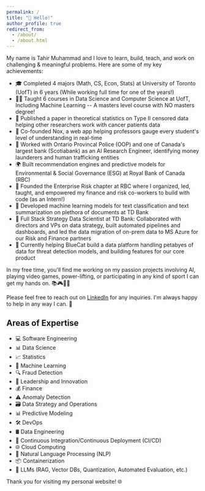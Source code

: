 ```yaml
---
permalink: /
title: "👋 Hello!"
author_profile: true
redirect_from: 
  - /about/
  - /about.html
---
```


My name is Tahir Muhammad and I love to learn, build, teach, and work on challenging & meaningful problems. Here are some of my key achievements: 

- 🎓 Completed 4 majors (Math, CS, Econ, Stats) at University of Toronto (UofT) in 6 years (While working full time for one of the years!)
- 🧑‍🏫 Taught 6 courses in Data Science and Computer Science at UofT, Including Machine Learning -- A masters level course with NO masters degree!
- 📄 Published a paper in theoretical statistics on Type II censored data helping other researchers work with cancer patients data
- 🚀 Co-founded Nox, a web app helping professors gauge every student's level of understanding in real-time
- 👮 Worked with Ontario Provincal Police (OOP) and one of Canada's largest bank (Scotiabank) as an AI Research Engineer, identifying money launderers and human trafficking entities 
- 🌍 Built recommendation engines and predictive models for Environmental & Social Governance (ESG) at Royal Bank of Canada (RBC)
- 💼 Founded the Enterprise Risk chapter at RBC where I organized, led, taught, and empowered my finance and risk co-workers to build with code (as an Intern!)
- 🤖 Developed machine learning models for text classification and text summarization on plethora of documents at TD Bank
- 🏦 Full Stack Strategy Data Scientist at TD Bank: Collaborated with directors and VPs on data strategy, built automated pipelines and dashboards, and led the data migration of on-prem data to MS Azure for our Risk and Finance partners
- 🔧 Currently helping BlueCat build a data platform handling petabyes of data for threat detection models, and building features for our core product 


In my free time, you'll find me working on my passion projects involving AI, playing video games, power-lifting, or participating in any kind of sport I can get my hands on. 📚🎮💪🏀

Please feel free to reach out on [LinkedIn](https://www.linkedin.com/in/tahir-muhammad-7b534016b/) for any inquiries. I'm always happy to help in any way I can. 🤝

## Areas of Expertise

- 💻 Software Engineering
- 📊 Data Science
- 📈 Statistics
- 🤖 Machine Learning
- 🔍 Fraud Detection
- 🌟 Leadership and Innovation
- 💰 Finance
- ⚠️ Anomaly Detection
- 🗃️ Data Strategy and Operations
- 📊 Predictive Modeling
- 🛠️ DevOps
- 🛢️ Data Engineering
- 🔄 Continuous Integration/Continuous Deployment (CI/CD)
- 🌐 Cloud Computing
- 💬 Natural Language Processing (NLP)
- 📦 Containerization 
- 🤖 LLMs (RAG, Vector DBs, Quantization, Automated Evaluation, etc.)

Thank you for visiting my personal website! 🌐
